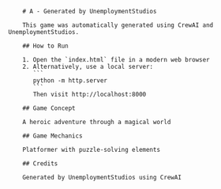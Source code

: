 
        # A - Generated by UnemploymentStudios
        
        This game was automatically generated using CrewAI and UnemploymentStudios.
        
        ## How to Run
        
        1. Open the `index.html` file in a modern web browser
        2. Alternatively, use a local server:
           ```
           python -m http.server
           ```
           Then visit http://localhost:8000
        
        ## Game Concept
        
        A heroic adventure through a magical world
        
        ## Game Mechanics
        
        Platformer with puzzle-solving elements
        
        ## Credits
        
        Generated by UnemploymentStudios using CrewAI
        